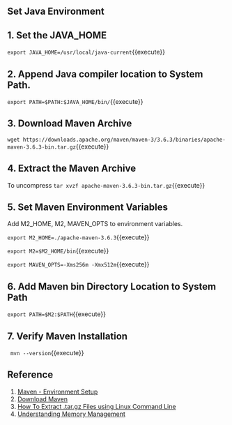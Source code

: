 ## Set Java Environment
## 1. Set the JAVA_HOME
`export JAVA_HOME=/usr/local/java-current`{{execute}}

## 2. Append Java compiler location to System Path.
`export PATH=$PATH:$JAVA_HOME/bin/`{{execute}}

## 3. Download Maven Archive


`wget https://downloads.apache.org/maven/maven-3/3.6.3/binaries/apache-maven-3.6.3-bin.tar.gz`{{execute}}

## 4. Extract the Maven Archive
To uncompress
`tar xvzf apache-maven-3.6.3-bin.tar.gz`{{execute}}

## 5. Set Maven Environment Variables
Add M2_HOME, M2, MAVEN_OPTS to environment variables.

`export M2_HOME=./apache-maven-3.6.3`{{execute}}

`export M2=$M2_HOME/bin`{{execute}}

`export MAVEN_OPTS=-Xms256m -Xmx512m`{{execute}}

## 6. Add Maven bin Directory Location to System Path

`export PATH=$M2:$PATH`{{execute}}

## 7. Verify Maven Installation
` mvn --version`{{execute}}

## Reference
1. [Maven - Environment Setup](https://www.tutorialspoint.com/maven/maven_environment_setup.htm)
2. [Download Maven](https://maven.apache.org/download.cgi)
3. [How To Extract .tar.gz Files using Linux Command Line](https://www.interserver.net/tips/kb/extract-tar-gz-files-using-linux-command-line/)
4. [Understanding Memory Management](https://docs.oracle.com/cd/E13150_01/jrockit_jvm/jrockit/geninfo/diagnos/garbage_collect.html#wp1085825)


